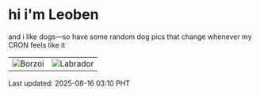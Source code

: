 # hi i'm Leoben

and i like dogs—so have some random dog pics that change whenever my CRON feels like it

|  |  |
|--------|----------|
| ![Borzoi](https://random-dog-vercel.vercel.app/api/random-borzoi?v=1755285026) | ![Labrador](https://random-dog-vercel.vercel.app/api/random-labrador?v=1755285026) |

Last updated: 2025-08-16 03:10 PHT

